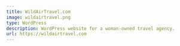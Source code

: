 ```yaml
---
title: WildAirTravel.com
image: wildairtravel.png
type: WordPress
description: WordPress website for a woman-owned travel agency.
url: https://wildairtravel.com
---
```

